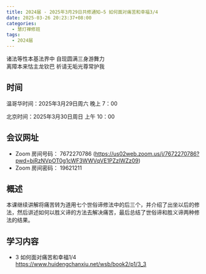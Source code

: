 ```yaml
---
title: 2024届 - 2025年3月29日共修通知—5 如何面对痛苦和幸福3/4
date: 2025-03-26 20:23:37+08:00
categories:
  - 慧灯禅修班
tags:
  - 2024届
---
```

诸法等性本基法界中 自现圆满三身游舞力\
离障本来怙主龙钦巴 祈请无垢光尊常护我

## 时间

温哥华时间：2025年3月29日周六   晚上 7：00  

北京时间：2025年3月30日周日  上午 10：00

## 会议网址

* Zoom 房间号码： 7672270786 (<https://us02web.zoom.us/j/7672270786?pwd=bjRzNVpOT0g1cWF3WWVqVE1PZzlWZz09>) 
* Zoom 房间密码： 19621211

## 概述

本课继续讲解将痛苦转为道用七个世俗谛修法中的后三个，并介绍了出坐以后的修法，然后讲述如何以胜义谛的方法去解决痛苦，最后总结了世俗谛和胜义谛两种修法的结果。

## 学习内容

* 3 如何面对痛苦和幸福1/4 ﻿ <https://www.huidengchanxiu.net/wsb/book2/p1/3_3>